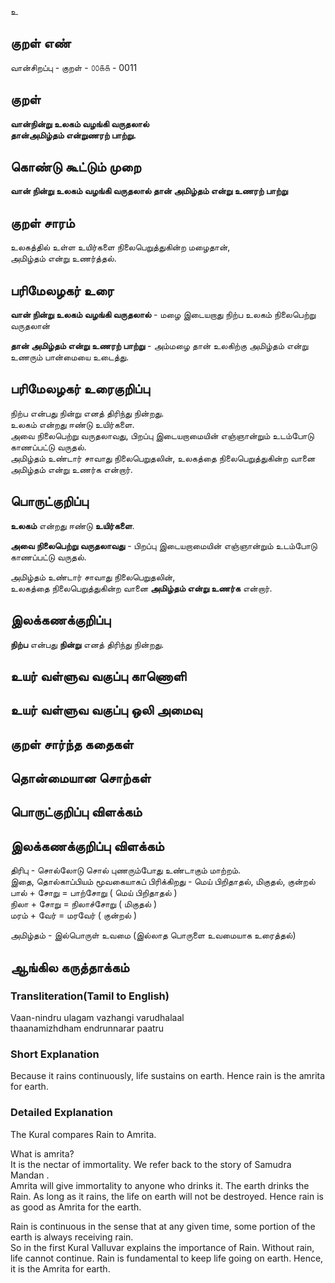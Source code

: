 உ

## குறள் எண் 

வான்சிறப்பு - குறள் - ௦௦௧௧ - 0011
## குறள் 

**வான்நின்று உலகம் வழங்கி வருதலால்  
தான்அமிழ்தம் என்றுணரற் பாற்று.**  

## கொண்டு கூட்டும் முறை

**வான் நின்று உலகம் வழங்கி வருதலால் தான் அமிழ்தம் என்று உணரற் பாற்று**

## குறள் சாரம் 

உலகத்தில் உள்ள உயிர்களை நிலைபெறுத்துகின்ற மழைதான்,  
அமிழ்தம் என்று உணர்த்தல்.

## பரிமேலழகர் உரை

**வான் நின்று உலகம் வழங்கி வருதலால்** - மழை இடையறாது நிற்ப உலகம் நிலைபெற்று வருதலான்  

**தான் அமிழ்தம் என்று உணரற் பாற்று** - அம்மழை தான் உலகிற்கு அமிழ்தம் என்று உணரும் பான்மையை உடைத்து.

## பரிமேலழகர் உரைகுறிப்பு   

நிற்ப என்பது நின்று எனத் திரிந்து நின்றது.  
உலகம் என்றது ஈண்டு உயிர்களை.  
அவை நிலைபெற்று வருதலாவது, பிறப்பு இடையறாமையின் எஞ்ஞான்றும் உடம்போடு காணப்பட்டு வருதல்.  
அமிழ்தம் உண்டார் சாவாது நிலைபெறுதலின், உலகத்தை நிலைபெறுத்துகின்ற வானை அமிழ்தம் என்று உணர்க என்றார்.

## பொருட்குறிப்பு 

**உலகம்** என்றது ஈண்டு **உயிர்களை**.  

**அவை நிலைபெற்று வருதலாவது** - பிறப்பு இடையறாமையின் எஞ்ஞான்றும் உடம்போடு காணப்பட்டு வருதல்.  

அமிழ்தம் உண்டார் சாவாது நிலைபெறுதலின்,  
உலகத்தை நிலைபெறுத்துகின்ற வானை **அமிழ்தம் என்று உணர்க** என்றார்.

## இலக்கணக்குறிப்பு  

**நிற்ப** என்பது **நின்று** எனத் திரிந்து நின்றது.  

## உயர் வள்ளுவ வகுப்பு காணொளி


## உயர் வள்ளுவ வகுப்பு ஒலி அமைவு 

 
## குறள் சார்ந்த கதைகள் 


## தொன்மையான சொற்கள்


## பொருட்குறிப்பு விளக்கம்


## இலக்கணக்குறிப்பு விளக்கம்

திரிபு - சொல்லோடு சொல் புணரும்போது உண்டாகும் மாற்றம்.  
இதை, தொல்காப்பியம் மூவகையாகப் பிரிக்கிறது - மெய் பிறிதாதல், மிகுதல், குன்றல்  
பால் + சோறு = பாற்சோறு ( மெய் பிறிதாதல் )  
நிலா + சோறு = நிலாச்சோறு ( மிகுதல் )  
மரம் + வேர் = மரவேர் ( குன்றல் )  

அமிழ்தம் - இல்பொருள் உவமை (இல்லாத பொருளை உவமையாக உரைத்தல்)
 
## ஆங்கில கருத்தாக்கம் 

### Transliteration(Tamil to English)  
Vaan-nindru ulagam vazhangi varudhalaal  
thaanamizhdham endrunnarar paatru  

### Short Explanation  
Because it rains continuously, life sustains on earth. Hence rain is the amrita for earth.

### Detailed Explanation 
The Kural compares Rain to Amrita.  

What is amrita?  
It is the nectar of immortality. We refer back to the story of Samudra Mandan .  
Amrita will give immortality to anyone who drinks it. The earth drinks the Rain. As long as it rains, the life on earth will not be destroyed. Hence rain is as good as Amrita for the earth.  

Rain is continuous in the sense that at any given time, some portion of the earth is always receiving rain.  
So in the first Kural Valluvar explains the importance of Rain. Without rain, life cannot continue. Rain is fundamental to keep life going on earth. Hence, it is the Amrita for earth.  
